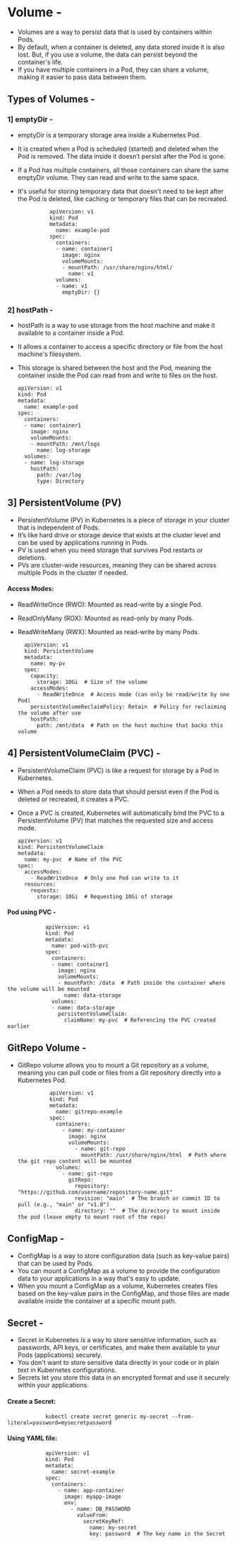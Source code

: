 # Volume -
- Volumes are a way to persist data that is used by containers within Pods.
- By default, when a container is deleted, any data stored inside it is also lost. But, if you use a volume, the data can persist beyond the container's life.
- If you have multiple containers in a Pod, they can share a volume, making it easier to pass data between them.


## Types of Volumes -

### 1] emptyDir -
- emptyDir is a temporary storage area inside a Kubernetes Pod.
- It is created when a Pod is scheduled (started) and deleted when the Pod is removed. The data inside it doesn’t persist after the Pod is gone.
- If a Pod has multiple containers, all those containers can share the same emptyDir volume. They can read and write to the same space.
- It's useful for storing temporary data that doesn't need to be kept after the Pod is deleted, like caching or temporary files that can be recreated.

                
                apiVersion: v1
                kind: Pod
                metadata:
                  name: example-pod
                spec:
                  containers:
                  - name: container1
                    image: nginx
                    volumeMounts:
                    - mountPath: /usr/share/nginx/html/
                      name: v1
                  volumes:
                  - name: v1
                    emptyDir: {}



### 2] hostPath -
- hostPath is a way to use storage from the host machine and make it available to a container inside a Pod.
- It allows a container to access a specific directory or file from the host machine's filesystem.
- This storage is shared between the host and the Pod, meaning the container inside the Pod can read from and write to files on the host.

      apiVersion: v1
      kind: Pod
      metadata:
        name: example-pod
      spec:
        containers:
        - name: container1
          image: nginx
          volumeMounts:
          - mountPath: /mnt/logs
            name: log-storage
        volumes:
        - name: log-storage
          hostPath:
            path: /var/log
            type: Directory


## 3] PersistentVolume (PV) 
- PersistentVolume (PV) in Kubernetes is a piece of storage in your cluster that is independent of Pods.
- It’s like hard drive or storage device that exists at the cluster level and can be used by applications running in Pods.
- PV is used when you need storage that survives Pod restarts or deletions.
- PVs are cluster-wide resources, meaning they can be shared across multiple Pods in the cluster if needed.

#### Access Modes:
- ReadWriteOnce (RWO): Mounted as read-write by a single Pod.
- ReadOnlyMany (ROX): Mounted as read-only by many Pods.
- ReadWriteMany (RWX): Mounted as read-write by many Pods.



        apiVersion: v1
        kind: PersistentVolume
        metadata:
          name: my-pv
        spec:
          capacity:
            storage: 10Gi  # Size of the volume
          accessModes:
            - ReadWriteOnce  # Access mode (can only be read/write by one Pod)
          persistentVolumeReclaimPolicy: Retain  # Policy for reclaiming the volume after use
          hostPath:
            path: /mnt/data  # Path on the host machine that backs this volume
        
        

 ## 4] PersistentVolumeClaim (PVC) -
 -  PersistentVolumeClaim (PVC) is like a request for storage by a Pod in Kubernetes.
 -  When a Pod needs to store data that should persist even if the Pod is deleted or recreated, it creates a PVC.
 -  Once a PVC is created, Kubernetes will automatically bind the PVC to a PersistentVolume (PV) that matches the requested size and access mode.


        
        apiVersion: v1
        kind: PersistentVolumeClaim
        metadata:
          name: my-pvc  # Name of the PVC
        spec:
          accessModes:
            - ReadWriteOnce  # Only one Pod can write to it
          resources:
            requests:
              storage: 10Gi  # Requesting 10Gi of storage


#### Pod using PVC -

                apiVersion: v1
                kind: Pod
                metadata:
                  name: pod-with-pvc
                spec:
                  containers:
                  - name: container1
                    image: nginx
                    volumeMounts:
                    - mountPath: /data  # Path inside the container where the volume will be mounted
                      name: data-storage
                  volumes:
                  - name: data-storage
                    persistentVolumeClaim:
                      claimName: my-pvc  # Referencing the PVC created earlier
                

## GitRepo Volume -
- GitRepo volume allows you to mount a Git repository as a volume, meaning you can pull code or files from a Git repository directly into a Kubernetes Pod.


                apiVersion: v1
                kind: Pod
                metadata:
                  name: gitrepo-example
                spec:
                  containers:
                    - name: my-container
                      image: nginx
                      volumeMounts:
                        - name: git-repo
                          mountPath: /usr/share/nginx/html  # Path where the git repo content will be mounted
                  volumes:
                    - name: git-repo
                      gitRepo:
                        repository: "https://github.com/username/repository-name.git"
                        revision: "main"  # The branch or commit ID to pull (e.g., "main" or "v1.0")
                        directory: ""  # The directory to mount inside the pod (leave empty to mount root of the repo)
                


## ConfigMap -
- ConfigMap is a way to store configuration data (such as key-value pairs) that can be used by Pods.
- You can mount a ConfigMap as a volume to provide the configuration data to your applications in a way that's easy to update.
- When you mount a ConfigMap as a volume, Kubernetes creates files based on the key-value pairs in the ConfigMap, and those files are made available inside the container at a specific mount path.



## Secret -
- Secret in Kubernetes is a way to store sensitive information, such as passwords, API keys, or certificates, and make them available to your Pods (applications) securely.
- You don't want to store sensitive data directly in your code or in plain text in Kubernetes configurations.
- Secrets let you store this data in an encrypted format and use it securely within your applications.

#### Create a Secret:

                kubectl create secret generic my-secret --from-literal=password=mysecretpassword

#### Using YAML file:
                
                apiVersion: v1
                kind: Pod
                metadata:
                  name: secret-example
                spec:
                  containers:
                    - name: app-container
                      image: myapp-image
                      env:
                        - name: DB_PASSWORD
                          valueFrom:
                            secretKeyRef:
                              name: my-secret
                              key: password  # The key name in the Secret
                














